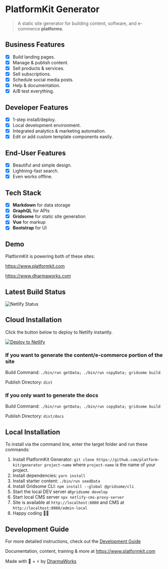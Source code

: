 # PlatformKit Generator

> A static site generator for building content, software, and e-commerce **platforms**.

## Business Features
- [x] Build landing pages.
- [x] Manage & publish content.
- [x] Sell products & services.
- [x] Sell subscriptions.
- [x] Schedule social media posts.
- [x] Help & documentation.
- [x] A/B test everything.

## Developer Features
- [x] 1-step install/deploy.
- [x] Local development environment.
- [x] Integrated analytics & marketing automation.
- [x] Edit or add custom template components easily.

## End-User Features
- [x] Beautiful and simple design.
- [x] Lightning-fast search.
- [x] Even works offline.

## Tech Stack
- [x] **Markdown** for data storage
- [x] **GraphQL** for APIs
- [x] **Gridsome** for static site generation
- [x] **Vue** for markup
- [x] **Bootstrap** for UI

## Demo

PlatformKit is powering both of these sites:

<a href="https://www.platformkit.com" target="_blank">https://www.platformkit.com</a>

<a href="https://www.dharmaworks.com" target="_blank">https://www.dharmaworks.com</a>

## Latest Build Status
![Netlify Status](https://api.netlify.com/api/v1/badges/899741a9-07d9-47c8-b9c3-eaa0f624b96b/deploy-status)

## Cloud Installation

Click the button below to deploy to Netlify instantly.

<a href="https://app.netlify.com/start/deploy?repository=https://github.com/platform-kit/generator"><img src="https://www.netlify.com/img/deploy/button.svg" alt="Deploy to Netlify"></a>

### If you want to generate the content/e-commerce portion of the site

Build Command: `./bin/run getData; ./bin/run copyData; gridsome build`

Publish Directory: `dist`

### If you only want to generate the docs

Build Command: `./bin/run getData; ./bin/run copyData; gridsome build`

Publish Directory: `dist/docs`

## Local Installation

To install via the command line, enter the target folder and run these commands:

1. Install PlatformKit Generator: `git clone https://github.com/platform-kit/generator project-name` where `project-name` is the name of your project.
2. Install dependencies: `yarn install`
3. Install starter content: `./bin/run seedData`
4. Install Gridsome CLI: `npm install --global @gridsome/cli`
5. Start the local DEV server at`gridsome develop`
6. Start local CMS server `npx netlify-cms-proxy-server` 
7. Site is available at `http://localhost:8080` and CMS at `http://localhost:8080/admin-local`
8. Happy coding 🎉🙌

## Development Guide

For more detailed instructions, check out the [Development Guide](/guides/development.md)

Documentation, content, training & more at https://www.platformkit.com 

Made with 💖 + ⚡ by [DharmaWorks](https://www.dharmaworks.com)